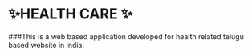 # ✨HEALTH CARE ✨
###This is a web based application developed for health related telugu based website in india.
